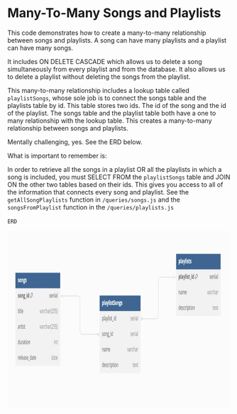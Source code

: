 # Many-To-Many Songs and Playlists

This code demonstrates how to create a many-to-many relationship between songs and playlists. A song can have many playlists and a playlist can have many songs.

It includes ON DELETE CASCADE which allows us to delete a song simultaneously from every playlist and from the database. It also allows us to delete a playlist without deleting the songs from the playlist.

This many-to-many relationship includes a lookup table called `playlistSongs`, whose sole job is to connect the songs table and the playlists table by id. This table stores two ids. The id of the song and the id of the playlist. The songs table and the playlist table both have a one to many relationship with the lookup table. This creates a many-to-many relationship between songs and playlists.

Mentally challenging, yes. See the ERD below.

What is important to remember is:

In order to retrieve all the songs in a playlist OR all the playlists in which a song is included, you must SELECT FROM the `playlistSongs` table and JOIN ON the other two tables based on their ids. This gives you access to all of the information that connects every song and playlist. See the `getAllSongPlaylists` function in `/queries/songs.js` and the `songsFromPlaylist` function in the `/queries/playlists.js`

`ERD`

<img src="table.png" height="400" width="700">
